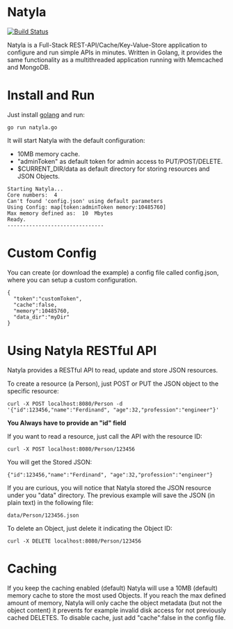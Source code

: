 Natyla
======

[![Build Status](https://travis-ci.org/Fersca/Natyla.svg?branch=master)](https://travis-ci.org/Fersca/Natyla)

Natyla is a Full-Stack REST-API/Cache/Key-Value-Store application to configure and run simple APIs in minutes. Written in Golang, it provides the same functionality as a multithreaded application running with Memcached and MongoDB.

Install and Run
===============

Just install [golang](http://golang.org/) and run:

~~~
go run natyla.go
~~~
It will start Natyla with the default configuration:
  - 10MB memory cache.
  - "adminToken" as default token for admin access to PUT/POST/DELETE.
  - $CURRENT_DIR/data as default directory for storing resources and JSON Objects. 
~~~
Starting Natyla...
Core numbers:  4
Can't found 'config.json' using default parameters
Using Config: map[token:adminToken memory:10485760]
Max memory defined as:  10  Mbytes
Ready.
-------------------------------
~~~

Custom Config
=============

You can create (or download the example) a config file called config.json, where you can setup a custom configuration.

~~~
{
  "token":"customToken",
  "cache":false,
  "memory":10485760,
  "data_dir":"myDir"
}
~~~


Using Natyla RESTful API
========================

Natyla provides a RESTful API to read, update and store JSON resources.

To create a resource (a Person), just POST or PUT the JSON object to the specific resource:
~~~
curl -X POST localhost:8080/Person -d '{"id":123456,"name":"Ferdinand", "age":32,"profession":"engineer"}'
~~~

**You Always have to provide an "id" field**

If you want to read a resource, just call the API with the resource ID:

~~~
curl -X POST localhost:8080/Person/123456
~~~

You will get the Stored JSON:

~~~
{"id":123456,"name":"Ferdinand", "age":32,"profession":"engineer"}
~~~

If you are curious, you will notice that Natyla stored the JSON resource under you "data" directory.
The previous example will save the JSON (in plain text) in the following file: 

~~~
data/Person/123456.json
~~~

To delete an Object, just delete it indicating the Object ID:

~~~
curl -X DELETE localhost:8080/Person/123456
~~~

Caching
=======

If you keep the caching enabled (default) Natyla will use a 10MB (default) memory cache to store the most used Objects. If you reach the max defined amount of memory, Natyla will only cache the object metadata (but not the object content) it prevents for example invalid disk access for not previously cached DELETES. To disable cache, just add "cache":false in the config file.




